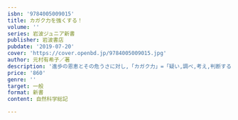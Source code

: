 ```yaml
---
isbn: '9784005009015'
title: カガク力を強くする！
volume: ''
series: 岩波ジュニア新書
publisher: 岩波書店
pubdate: '2019-07-20'
cover: 'https://cover.openbd.jp/9784005009015.jpg'
author: 元村有希子／著
description: '進歩の恩恵とその危うさに対し,「カガク力」=「疑い,調べ,考え,判断する力」を身に付ける必要性を説く.'
price: '860'
genre: ''
target: 一般
format: 新書
content: 自然科学総記

---
```

